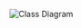 ![Class Diagram](http://www.plantuml.com/plantuml/proxy?src=https://raw.githubusercontent.com/Iogann1978/ITInfo/master/puml/ClassDiagram.puml)

